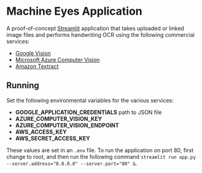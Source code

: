 # Machine Eyes Application
A proof-of-concept [Streamlit](https://streamlit.io/) application that takes
uploaded or linked image files and performs handwriting OCR using the following
commercial services:

- [Google Vision](https://cloud.google.com/vision/)
- [Microsoft Azure Computer Vision](https://azure.microsoft.com/en-us/services/cognitive-services/computer-vision/)
- [Amazon Textract](https://aws.amazon.com/textract/)


## Running
Set the following environmental variables for the various services:
- **GOOGLE_APPLICATION_CREDENTIALS** path to JSON file
- **AZURE_COMPUTER_VISION_KEY**
- **AZURE_COMPUTER_VISION_ENDPOINT**
- **AWS_ACCESS_KEY**
- **AWS_SECRET_ACCESS_KEY**

These values are set in an `.env` file. To run the application on port 80, first change to root, and then run the
following command `streamlit run app.py --server.address="0.0.0.0" --server.port="80" &`.
